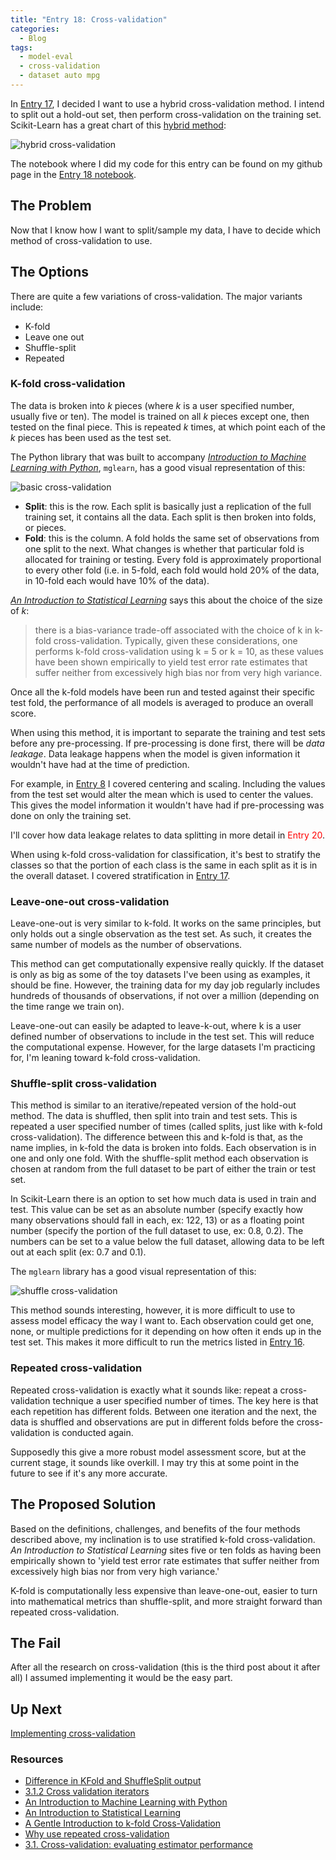 ```yaml
---
title: "Entry 18: Cross-validation"
categories:
  - Blog
tags:
  - model-eval
  - cross-validation
  - dataset auto mpg
---
```


In [Entry 17](https://julielinx.github.io/blog/17_resampling/), I decided I want to use a hybrid cross-validation method. I intend to split out a hold-out set, then perform cross-validation on the training set. Scikit-Learn has a great chart of this [hybrid method](https://scikit-learn.org/stable/modules/cross_validation.html):

![hybrid cross-validation](https://scikit-learn.org/stable/_images/grid_search_cross_validation.png)

The notebook where I did my code for this entry can be found on my github page in the [Entry 18 notebook](https://github.com/julielinx/datascience_diaries/blob/master/02_model_eval/18_nb_crossval.ipynb).

## The Problem

Now that I know how I want to split/sample my data, I have to decide which method of cross-validation to use.

## The Options

There are quite a few variations of cross-validation. The major variants include:

- K-fold
- Leave one out
- Shuffle-split
- Repeated

### K-fold cross-validation

The data is broken into *k* pieces (where *k* is a user specified number, usually five or ten). The model is trained on all *k* pieces except one, then tested on the final piece. This is repeated *k* times, at which point each of the *k* pieces has been used as the test set.

The Python library that was built to accompany *[Introduction to Machine Learning with Python](https://www.amazon.com/Introduction-Machine-Learning-Python-Scientists/dp/1449369413)*, `mglearn`, has a good visual representation of this:

![basic cross-validation](https://julielinx.github.io/assets/images/18_base_cross_val.png)

- **Split**: this is the row. Each split is basically just a replication of the full training set, it contains all the data. Each split is then broken into folds, or pieces.
- **Fold**: this is the column. A fold holds the same set of observations from one split to the next. What changes is whether that particular fold is allocated for training or testing. Every fold is approximately proportional to every other fold (i.e. in 5-fold, each fold would hold 20% of the data, in 10-fold each would have 10% of the data).

*[An Introduction to Statistical Learning](https://faculty.marshall.usc.edu/gareth-james/ISL/ISLR%20Seventh%20Printing.pdf)* says this about the choice of the size of *k*:

> there is a bias-variance trade-off associated with the choice of k in k-fold cross-validation. Typically, given these considerations, one performs k-fold cross-validation using k = 5 or k = 10, as these values have been shown empirically to yield test error rate estimates that suffer neither from excessively high bias nor from very high variance.

Once all the k-fold models have been run and tested against their specific test fold, the performance of all models is averaged to produce an overall score.

When using this method, it is important to separate the training and test sets before any pre-processing. If pre-processing is done first, there will be *data leakage*. Data leakage happens when the model is given information it wouldn't have had at the time of prediction.
 
For example, in [Entry 8](https://julielinx.github.io/blog/08_center_scale_and_latex/) I covered centering and scaling. Including the values from the test set would alter the mean which is used to center the values. This gives the model information it wouldn't have had if pre-processing was done on only the training set.
  
I'll cover how data leakage relates to data splitting in more detail in <font color='red'>Entry 20</font>.

When using k-fold cross-validation for classification, it's best to stratify the classes so that the portion of each class is the same in each split as it is in the overall dataset. I covered stratification in [Entry 17](https://julielinx.github.io/blog/17_resampling/).

### Leave-one-out cross-validation

Leave-one-out is very similar to k-fold. It works on the same principles, but only holds out a single observation as the test set. As such, it creates the same number of models as the number of observations.

This method can get computationally expensive really quickly. If the dataset is only as big as some of the toy datasets I've been using as examples, it should be fine. However, the training data for my day job regularly includes hundreds of thousands of observations, if not over a million (depending on the time range we train on).

Leave-one-out can easily be adapted to leave-k-out, where k is a user defined number of observations to include in the test set. This will reduce the computational expense. However, for the large datasets I'm practicing for, I'm leaning toward k-fold cross-validation.

### Shuffle-split cross-validation

This method is similar to an iterative/repeated version of the hold-out method. The data is shuffled, then split into train and test sets. This is repeated a user specified number of times (called splits, just like with k-fold cross-validation). The difference between this and k-fold is that, as the name implies, in k-fold the data is broken into folds. Each observation is in one and only one fold. With the shuffle-split method each observation is chosen at random from the full dataset to be part of either the train or test set.

In Scikit-Learn there is an option to set how much data is used in train and test. This value can be set as an absolute number (specify exactly how many observations should fall in each, ex: 122, 13) or as a floating point number (specify the portion of the full dataset to use, ex: 0.8, 0.2). The numbers can be set to a value below the full dataset, allowing data to be left out at each split (ex: 0.7 and 0.1).

The `mglearn` library has a good visual representation of this:

![shuffle cross-validation](https://julielinx.github.io/assets/images/18_shuffle_cv.png)

This method sounds interesting, however, it is more difficult to use to assess model efficacy the way I want to. Each observation could get one, none, or multiple predictions for it depending on how often it ends up in the test set. This makes it more difficult to run the metrics listed in [Entry 16](https://julielinx.github.io/blog/16_model_eval_and_mathjax/).

### Repeated cross-validation

Repeated cross-validation is exactly what it sounds like: repeat a cross-validation technique a user specified number of times. The key here is that each repetition has different folds. Between one iteration and the next, the data is shuffled and observations are put in different folds before the cross-validation is conducted again.

Supposedly this give a more robust model assessment score, but at the current stage, it sounds like overkill. I may try this at some point in the future to see if it's any more accurate.

## The Proposed Solution

Based on the definitions, challenges, and benefits of the four methods described above, my inclination is to use stratified k-fold cross-validation. *An Introduction to Statistical Learning* sites five or ten folds as having been empirically shown to 'yield test error rate estimates that suffer neither from excessively high bias nor from very high variance.'

K-fold is computationally less expensive than leave-one-out, easier to turn into mathematical metrics than shuffle-split, and more straight forward than repeated cross-validation.

## The Fail

After all the research on cross-validation (this is the third post about it after all) I assumed implementing it would be the easy part.

## Up Next

[Implementing cross-validation](https://julielinx.github.io/blog/19_implement_crossval/)

### Resources

- [Difference in KFold and ShuffleSplit output](https://stackoverflow.com/questions/34731421/whats-the-difference-between-kfold-and-shufflesplit-cv)
- [3.1.2 Cross validation iterators](https://scikit-learn.org/stable/modules/cross_validation.html#cross-validation-iterators)
- [An Introduction to Machine Learning with Python](https://www.amazon.com/Introduction-Machine-Learning-Python-Scientists/dp/1449369413/ref=sr_1_15?keywords=scikit+learn&qid=1583195970&s=books&sr=1-15)
- [An Introduction to Statistical Learning](https://www.amazon.com/Introduction-Statistical-Learning-Applications-Statistics-ebook/dp/B01IBM7790/ref=sr_1_1?crid=3CY4L1LM1MWL3&keywords=an+introduction+to+statistical+learning&qid=1583453336&s=digital-text&sprefix=an+introduction+to+statist%2Cdigital-text%2C156&sr=1-1)
- [A Gentle Introduction to k-fold Cross-Validation](https://machinelearningmastery.com/k-fold-cross-validation/)
- [Why use repeated cross-validation](https://www.kaggle.com/sinanhersek/why-use-repeated-cross-validation)
- [3.1. Cross-validation: evaluating estimator performance](https://scikit-learn.org/stable/modules/cross_validation.html)
